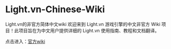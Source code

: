 # Light.vn-Chinese-Wiki
Light.vn的非官方简体中文wiki
欢迎来到 Light.vn 游戏引擎的中文非官方 Wiki 项目！此项目旨在为中文用户提供详细的 Light.vn 使用指南、教程和文档翻译。

点击进入：[官方wiki](https://wikiwiki.jp/lightvn/commands)
